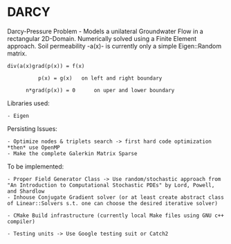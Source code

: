 # DARCY
Darcy-Pressure Problem  - Models a unilateral Groundwater Flow in a rectangular 2D-Domain. Numerically solved using a Finite Element approach. Soil permeability -a(x)- is currently only a simple Eigen::Random matrix.
	
	div(a(x)grad(p(x)) = f(x) 
	              
		      p(x) = g(x)	on left and right boundary
	      
	      n*grad(p(x)) = 0		on uper and lower boundary

Libraries used:

	- Eigen

Persisting Issues:

	- Optimize nodes & triplets search -> first hard code optimization *then* use OpenMP
	- Make the complete Galerkin Matrix Sparse

To be implemented:

	- Proper Field Generator Class -> Use random/stochastic approach from "An Introduction to Computational Stochastic PDEs" by Lord, Powell, and Shardlow
	- Inhouse Conjugate Gradient solver (or at least create abstract class of Linear::Solvers s.t. one can choose the desired iterative solver) 

	- CMake Build infrastructure (currently local Make files using GNU c++ compiler)

	- Testing units -> Use Google testing suit or Catch2
